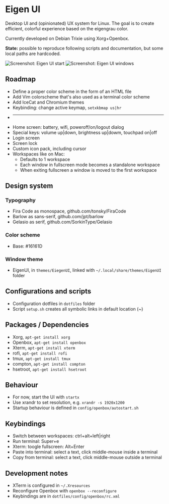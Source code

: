 # Eigen UI

Desktop UI and (opinionated) UX system for Linux. The goal is to create efficient, colorful experience based on the eigengrau color.

Currently developed on Debian Trixie using Xorg+Openbox.

**State:** possible to reproduce following scripts and documentation, but some local paths are hardcoded.

![Screenshot: Eigen UI start](images/2025-03-16-eigen-ui-start-1920x1200.png)
![Screenshot: Eigen UI windows](images/2025-03-16-eigen-ui-windows-1920x1200.png)

## Roadmap

* Define a proper color scheme in the form of an HTML file
* Add Vim colorscheme that's also used as a terminal color scheme
* Add IceCat and Chromium themes
* Keybinding: change active keymap, `setxkbmap us|hr`
* ---
* Home screen: battery, wifi, poweroff/on/logout dialog
* Special keys: volume up|down, brightness up|dowm, touchpad on|off
* Login screen
* Screen lock
* Custom icon pack, including cursor
* Workspaces like on Mac:
	* Defaults to 1 workspace
	* Each window in fullscreen mode becomes a standalone workspace
	* When exiting fullscreen a window is moved to the first workspace

## Design system

### Typography

* Fira Code as monospace, github.com/tonsky/FiraCode
* Barlow as sans-serif, github.com/jpt/barlow
* Gelasio as serif, github.com/SorkinType/Gelasio

### Color scheme

* Base: #16161D

### Window theme

* EigenUI, in `themes/EiegenUI`, linked with `~/.local/share/themes/EigenUI` folder

## Configurations and scripts

* Configuration dotfiles in `dotfiles` folder
* Script `setup.sh` creates all symbolic links in default location (~)

## Packages / Dependencies

* Xorg, `apt-get install xorg`
* Openbox, `apt-get install openbox`
* Xterm, `apt-get install xterm`
* rofi, `apt-get install rofi`
* tmux, `apt-get install tmux`
* compton, `apt-get install compton`
* hsetroot, `apt-get install hsetroot`

## Behaviour

* For now, start the UI with `startx`
* Use xrandr to set resolution, e.g. `xrandr -s 1920x1200`
* Startup behaviour is defined in `config/openbox/autostart.sh`

## Keybindings

* Switch between workspaces: ctrl+alt+left|right
* Run terminal: Super+e
* Xterm: toogle fullscreen: Alt+Enter
* Paste into terminal: select a text, click middle-mouse inside a terminal
* Copy from terminal: select a text, click middle-mouse outside a terminal

## Development notes

* XTerm is configured in `~/.Xresources`
* Reconfigure Openbox with `openbox --reconfigure`
* Keybindings are in `dotfiles/config/openbox/rc.xml`

